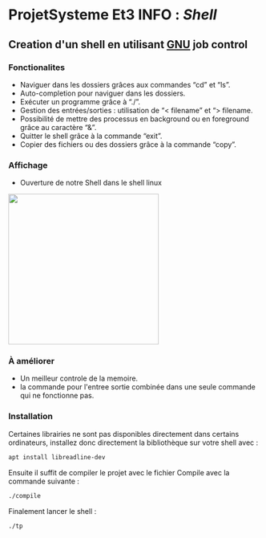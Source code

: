 # ProjetSysteme Et3 INFO : <em> Shell </em>

## Creation d'un shell en utilisant [GNU](https://www.gnu.org/software/libc/manual/html_node/Implementing-a-Shell.html) job control
### Fonctionalites

* Naviguer dans les dossiers grâces aux commandes “cd” et “ls”.
* Auto-completion pour naviguer dans les dossiers.
* Exécuter un programme grâce à “./”.
* Gestion des entrées/sorties : utilisation de “< filename” et “> filename.
* Possibilité de mettre des processus en background ou en foreground grâce au caractère “&”.
* Quitter le shell grâce à la commande “exit”.
* Copier des fichiers ou des dossiers grâce à la commande “copy”.

### Affichage 
* Ouverture de notre Shell dans le shell linux


<img src="https://user-images.githubusercontent.com/98128042/177778474-6143c963-a3cb-4446-b09b-0e668caa917a.png"  height="300">

### À améliorer 
* Un meilleur controle de la memoire.
* la commande pour l'entree sortie combinée dans une seule commande qui ne fonctionne pas.



### Installation
Certaines librairies ne sont pas disponibles directement dans certains ordinateurs, installez donc directement la bibliothèque sur votre shell avec :
```bash
apt install libreadline-dev
```
Ensuite il suffit de compiler le projet avec le fichier Compile avec la commande suivante :
```bash
./compile
```
Finalement lancer le shell :
```bash
./tp
```


